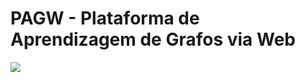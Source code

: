 # PAGW - Plataforma de Aprendizagem de Grafos via Web

![](https://github.com/tiagohm/PAGW/blob/master/1.png?raw=true)